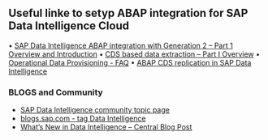 ## Useful linke to setyp ABAP integration for SAP Data Intelligence Cloud


•	[SAP Data Intelligence ABAP integration with Generation 2 – Part 1 Overview and Introduction](https://blogs.sap.com/2022/02/13/sap-data-intelligence-abap-integration-with-generation-2-part-1-overview-and-introduction/)
•	[CDS based data extraction – Part I Overview](https://blogs.sap.com/2019/12/13/cds-based-data-extraction-part-i-overview/)
•	[Operational Data Provisioning - FAQ](https://www.sap.com/documents/2017/06/66673acb-c37c-0010-82c7-eda71af511fa.html)
•	[ABAP CDS replication in SAP Data Intelligence](https://blogs.sap.com/2021/01/21/abap-cds-replication-in-data-intelligence/)


### BLOGS and Community

* [SAP Data Intelligence community topic page](https://community.sap.com/topics/data-intelligence)
* [blogs.sap.com - tag Data Intelligence](https://blogs.sap.com/tags/73555000100800000791)
* [What’s New in Data Intelligence – Central Blog Post](https://blogs.sap.com/2021/02/17/whats-new-in-sap-data-intelligence-central-blog-post/)
